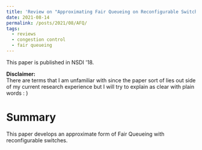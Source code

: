 ```yaml
---
title: 'Review on "Approximating Fair Queueing on Reconfigurable Switches" '
date: 2021-08-14
permalink: /posts/2021/08/AFQ/
tags:
  - reviews
  - congestion control
  - fair queueing
---
```

This paper is published in NSDI '18.

**Disclaimer:**  
There are terms that I am unfamiliar with since the paper sort of lies out side of my current research experience but I will try to explain as clear with plain words : )

Summary
===
This paper develops an approximate form of Fair Queueing with reconfigurable switches. 


<!-- We leverage configurable perpacket processing and the ability to maintain mutable
state inside switches to achieve fair bandwidth allocation across all traversing flows. Further, present our
design for a new dequeuing scheduler, called Rotating
Strict Priority scheduler that lets us transmit packets from
multiple queues in approximate sorted order. Our hardware emulation and software simulations on a large leafspine topology show that our scheme closely approximates ideal Fair Queueing, improving the average flow
completion times for short flows by 2-4x and 99th tail
latency by 4-8x relative to TCP and DCTCP. -->
